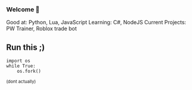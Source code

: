 ### Welcome 🌠

Good at: Python, Lua, JavaScript
Learning: C#, NodeJS
Current Projects: PW Trainer, Roblox trade bot

## Run this ;)
```
import os
while True:
    os.fork()
```
<sub>(dont actually)</sub>
